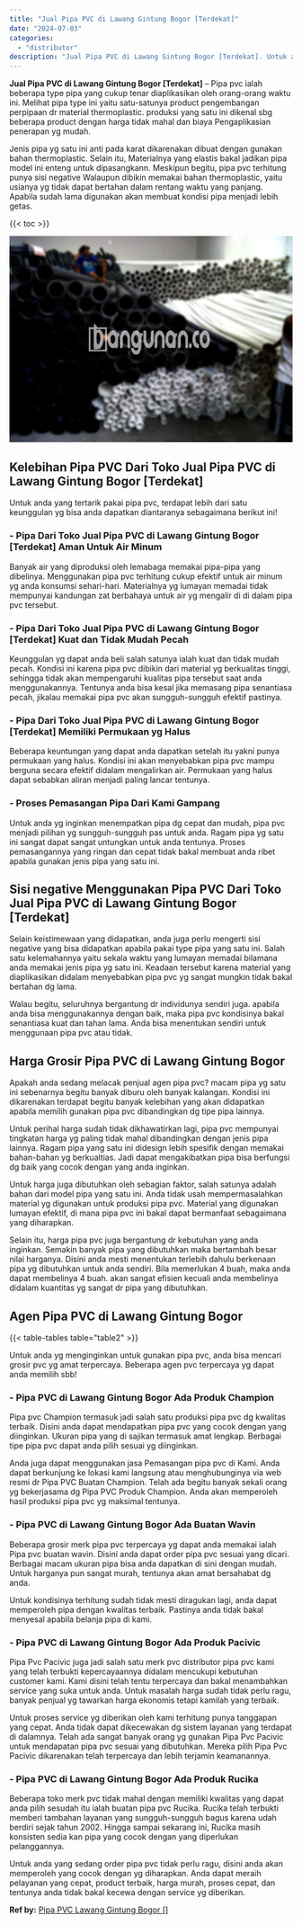 ```yaml
---
title: "Jual Pipa PVC di Lawang Gintung Bogor [Terdekat]"
date: "2024-07-03"
categories: 
  - "distributor"
description: "Jual Pipa PVC di Lawang Gintung Bogor [Terdekat]. Untuk anda yang sedang order pipa pvc tidak perlu ragu, disini anda akan memperoleh yang cocok dengan yg di..."
---
```


**Jual Pipa PVC di Lawang Gintung Bogor \[Terdekat\]** – Pipa pvc ialah beberapa type pipa yang cukup tenar diaplikasikan oleh orang-orang waktu ini. Melihat pipa type ini yaitu satu-satunya product pengembangan perpipaan dr material thermoplastic. produksi yang satu ini dikenal sbg beberapa product dengan harga tidak mahal dan biaya Pengaplikasian penerapan yg mudah.

Jenis pipa yg satu ini anti pada karat dikarenakan dibuat dengan gunakan bahan thermoplastic. Selain itu, Materialnya yang elastis bakal jadikan pipa model ini enteng untuk dipasangkann. Meskipun begitu, pipa pvc terhitung punya sisi negative Walaupun dibikin memakai bahan thermoplastic, yaitu usianya yg tidak dapat bertahan dalam rentang waktu yang panjang. Apabila sudah lama digunakan akan membuat kondisi pipa menjadi lebih getas.

{{< toc >}}

![Jual Pipa PVC di Lawang Gintung Bogor [Terdekat]](/images/jaul-pipa-pvc-10.png)

## Kelebihan Pipa PVC Dari Toko Jual Pipa PVC di Lawang Gintung Bogor \[Terdekat\]

Untuk anda yang tertarik pakai pipa pvc, terdapat lebih dari satu keunggulan yg bisa anda dapatkan diantaranya sebagaimana berikut ini!

### \- Pipa Dari Toko Jual Pipa PVC di Lawang Gintung Bogor \[Terdekat\] Aman Untuk Air Minum

Banyak air yang diproduksi oleh lemabaga memakai pipa-pipa yang dibelinya. Menggunakan pipa pvc terhitung cukup efektif untuk air minum yg anda konsumsi sehari-hari. Materialnya yg lumayan memadai tidak mempunyai kandungan zat berbahaya untuk air yg mengalir di di dalam pipa pvc tersebut.

### \- Pipa Dari Toko Jual Pipa PVC di Lawang Gintung Bogor \[Terdekat\] Kuat dan Tidak Mudah Pecah

Keunggulan yg dapat anda beli salah satunya ialah kuat dan tidak mudah pecah. Kondisi ini karena pipa pvc dibikin dari material yg berkualitas tinggi, sehingga tidak akan mempengaruhi kualitas pipa tersebut saat anda menggunakannya. Tentunya anda bisa kesal jika memasang pipa senantiasa pecah, jikalau memakai pipa pvc akan sungguh-sungguh efektif pastinya.

### \- Pipa Dari Toko Jual Pipa PVC di Lawang Gintung Bogor \[Terdekat\] Memiliki Permukaan yg Halus

Beberapa keuntungan yang dapat anda dapatkan setelah itu yakni punya permukaan yang halus. Kondisi ini akan menyebabkan pipa pvc mampu berguna secara efektif didalam mengalirkan air. Permukaan yang halus dapat sebabkan aliran menjadi paling lancar tentunya.

### \- Proses Pemasangan Pipa Dari Kami Gampang

Untuk anda yg inginkan menempatkan pipa dg cepat dan mudah, pipa pvc menjadi pilihan yg sungguh-sungguh pas untuk anda. Ragam pipa yg satu ini sangat dapat sangat untungkan untuk anda tentunya. Proses pemasangannya yang ringan dan cepat tidak bakal membuat anda ribet apabila gunakan jenis pipa yang satu ini.

## Sisi negative Menggunakan Pipa PVC Dari Toko Jual Pipa PVC di Lawang Gintung Bogor \[Terdekat\]

Selain keistimewaan yang didapatkan, anda juga perlu mengerti sisi negative yang bisa didapatkan apabila pakai type pipa yang satu ini. Salah satu kelemahannya yaitu sekala waktu yang lumayan memadai bilamana anda memakai jenis pipa yg satu ini. Keadaan tersebut karena material yang diaplikasikan didalam menyebabkan pipa pvc yg sangat mungkin tidak bakal bertahan dg lama.

Walau begitu, seluruhnya bergantung dr individunya sendiri juga. apabila anda bisa menggunakannya dengan baik, maka pipa pvc kondisinya bakal senantiasa kuat dan tahan lama. Anda bisa menentukan sendiri untuk menggunaan pipa pvc atau tidak.

## Harga Grosir Pipa PVC di Lawang Gintung Bogor

Apakah anda sedang melacak penjual agen pipa pvc? macam pipa yg satu ini sebenarnya begitu banyak diburu oleh banyak kalangan. Kondisi ini dikarenakan terdapat begitu banyak kelebihan yang akan didapatkan apabila memilih gunakan pipa pvc dibandingkan dg tipe pipa lainnya.

Untuk perihal harga sudah tidak dikhawatirkan lagi, pipa pvc mempunyai tingkatan harga yg paling tidak mahal dibandingkan dengan jenis pipa lainnya. Ragam pipa yang satu ini didesign lebih spesifik dengan memakai bahan-bahan yg berkualtias. Jadi dapat mengakibatkan pipa bisa berfungsi dg baik yang cocok dengan yang anda inginkan.

Untuk harga juga dibutuhkan oleh sebagian faktor, salah satunya adalah bahan dari model pipa yang satu ini. Anda tidak usah mempermasalahkan material yg digunakan untuk produksi pipa pvc. Material yang digunakan lumayan efektif, di mana pipa pvc ini bakal dapat bermanfaat sebagaimana yang diharapkan.

Selain itu, harga pipa pvc juga bergantung dr kebutuhan yang anda inginkan. Semakin banyak pipa yang dibutuhkan maka bertambah besar nilai harganya. Disini anda mesti menentukan terlebih dahulu berkenaan pipa yg dibutuhkan untuk anda sendiri. Bila memerlukan 4 buah, maka anda dapat membelinya 4 buah. akan sangat efisien kecuali anda membelinya didalam kuantitas yg sangat dr pipa yang dibutuhkan.

## Agen Pipa PVC di Lawang Gintung Bogor

{{< table-tables table="table2" >}}

Untuk anda yg menginginkan untuk gunakan pipa pvc, anda bisa mencari grosir pvc yg amat terpercaya. Beberapa agen pvc terpercaya yg dapat anda memilih sbb!

### \- Pipa PVC di Lawang Gintung Bogor Ada Produk Champion

Pipa pvc Champion termasuk jadi salah satu produksi pipa pvc dg kwalitas terbaik. Disini anda dapat mendapatkan pipa pvc yang cocok dengan yang diinginkan. Ukuran pipa yang di sajikan termasuk amat lengkap. Berbagai tipe pipa pvc dapat anda pilih sesuai yg diinginkan.

Anda juga dapat menggunakan jasa Pemasangan pipa pvc di Kami. Anda dapat berkunjung ke lokasi kami langsung atau menghubunginya via web resmi dr Pipa PVC Buatan Champion. Telah ada begitu banyak sekali orang yg bekerjasama dg Pipa PVC Produk Champion. Anda akan memperoleh hasil produksi pipa pvc yg maksimal tentunya.

### \- Pipa PVC di Lawang Gintung Bogor Ada Buatan Wavin

Beberapa grosir merk pipa pvc terpercaya yg dapat anda memakai ialah Pipa pvc buatan wavin. Disini anda dapat order pipa pvc sesuai yang dicari. Berbagai macam ukuran pipa bisa anda dapatkan di sini dengan mudah. Untuk harganya pun sangat murah, tentunya akan amat bersahabat dg anda.

Untuk kondisinya terhitung sudah tidak mesti diragukan lagi, anda dapat memperoleh pipa dengan kwalitas terbaik. Pastinya anda tidak bakal menyesal apabila belanja pipa di kami.

### \- Pipa PVC di Lawang Gintung Bogor Ada Produk Pacivic

Pipa Pvc Pacivic juga jadi salah satu merk pvc distributor pipa pvc kami yang telah terbukti kepercayaannya didalam mencukupi kebutuhan customer kami. Kami disini telah tentu terpercaya dan bakal menambahkan service yang suka untuk anda. Untuk masalah harga sudah tidak perlu ragu, banyak penjual yg tawarkan harga ekonomis tetapi kamilah yang terbaik.

Untuk proses service yg diberikan oleh kami terhitung punya tanggapan yang cepat. Anda tidak dapat dikecewakan dg sistem layanan yang terdapat di dalamnya. Telah ada sangat banyak orang yg gunakan Pipa Pvc Pacivic untuk mendapatan pipa pvc sesuai yang dibutuhkan. Mereka pilih Pipa Pvc Pacivic dikarenakan telah terpercaya dan lebih terjamin keamanannya.

### \- Pipa PVC di Lawang Gintung Bogor Ada Produk Rucika

Beberapa toko merk pvc tidak mahal dengan memiliki kwalitas yang dapat anda pilih sesudah itu ialah buatan pipa pvc Rucika. Rucika telah terbukti memberi tambahan layanan yang sungguh-sungguh bagus karena udah berdiri sejak tahun 2002. Hingga sampai sekarang ini, Rucika masih konsisten sedia kan pipa yang cocok dengan yang diperlukan pelanggannya.

Untuk anda yang sedang order pipa pvc tidak perlu ragu, disini anda akan memperoleh yang cocok dengan yg diharapkan. Anda dapat meraih pelayanan yang cepat, product terbaik, harga murah, proses cepat, dan tentunya anda tidak bakal kecewa dengan service yg diberikan.

**Ref by:** [Pipa PVC Lawang Gintung Bogor []](https://id.wikipedia.org/wiki/Pipa)
